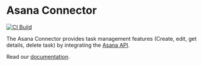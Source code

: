# Asana Connector

[![CI Build](https://github.com/axonivy-market/asana-connector/actions/workflows/ci.yml/badge.svg)](https://github.com/axonivy-market/asana-connector/actions/workflows/ci.yml)

The Asana Connector provides task management features (Create, edit, get details, delete task) by integrating the [Asana API](https://developers.asana.com/reference/rest-api-reference).

Read our [documentation](asana-connector-product/README.md).